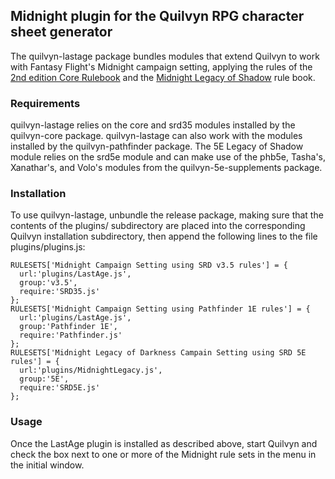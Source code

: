 ## Midnight plugin for the Quilvyn RPG character sheet generator

The quilvyn-lastage package bundles modules that extend Quilvyn to work with
Fantasy Flight's Midnight campaign setting, applying the rules of the
<a href="https://www.drivethrurpg.com/product/2718/Midnight-2nd-Edition-Core-Rulebook">2nd edition Core Rulebook</a>
and the
<a href="https://www.drivethrurpg.com/product/369174/MIDNIGHT--Legacy-of-Darkness?src=hottest">Midnight Legacy of Shadow</a> rule book.

### Requirements

quilvyn-lastage relies on the core and srd35 modules installed by the
quilvyn-core package. quilvyn-lastage can also work with the modules installed
by the quilvyn-pathfinder package. The 5E Legacy of Shadow module relies on the
srd5e module and can make use of the phb5e, Tasha's, Xanathar's, and Volo's
modules from the quilvyn-5e-supplements package.

### Installation

To use quilvyn-lastage, unbundle the release package, making sure that the
contents of the plugins/ subdirectory are placed into the corresponding Quilvyn
installation subdirectory, then append the following lines to the file
plugins/plugins.js:

    RULESETS['Midnight Campaign Setting using SRD v3.5 rules'] = {
      url:'plugins/LastAge.js',
      group:'v3.5',
      require:'SRD35.js'
    };
    RULESETS['Midnight Campaign Setting using Pathfinder 1E rules'] = {
      url:'plugins/LastAge.js',
      group:'Pathfinder 1E',
      require:'Pathfinder.js'
    };
    RULESETS['Midnight Legacy of Darkness Campain Setting using SRD 5E rules'] = {
      url:'plugins/MidnightLegacy.js',
      group:'5E',
      require:'SRD5E.js'
    };


### Usage

Once the LastAge plugin is installed as described above, start Quilvyn and
check the box next to one or more of the Midnight rule sets in the menu in the
initial window.
